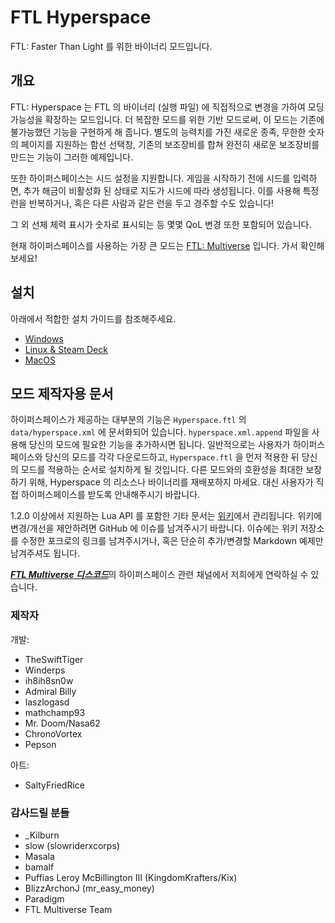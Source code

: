 # FTL Hyperspace

FTL: Faster Than Light 를 위한 바이너리 모드입니다.

## 개요

FTL: Hyperspace 는 FTL 의 바이너리 (실행 파일) 에 직접적으로 변경을 가하여 모딩 가능성을 확장하는 모드입니다. 더 복잡한 모드를 위한 기반 모드로써, 이 모드는 기존에 불가능했던 기능을 구현하게 해 줍니다. 별도의 능력치를 가진 새로운 종족, 무한한 숫자의 페이지를 지원하는 함선 선택창, 기존의 보조장비를 합쳐 완전히 새로운 보조장비를 만드는 기능이 그러한 예제입니다.

또한 하이퍼스페이스는 시드 설정을 지원합니다. 게임을 시작하기 전에 시드를 입력하면, 추가 해금이 비활성화 된 상태로 지도가 시드에 따라 생성됩니다. 이를 사용해 특정 런을 반복하거나, 혹은 다른 사람과 같은 런을 두고 경주할 수도 있습니다!

그 외 선체 체력 표시가 숫자로 표시되는 등 몇몇 QoL 변경 또한 포함되어 있습니다.

현재 하이퍼스페이스를 사용하는 가장 큰 모드는 [FTL: Multiverse](https://subsetgames.com/forum/viewtopic.php?f=11&t=35332) 입니다. 가서 확인해보세요!

## 설치

아래에서 적합한 설치 가이드를 참조해주세요.
- [Windows](install-guides/windows/index.html)
- [Linux & Steam Deck](install-guides/linux/)
- [MacOS](install-guides/mac/)

## 모드 제작자용 문서

하이퍼스페이스가 제공하는 대부분의 기능은 `Hyperspace.ftl` 의 `data/hyperspace.xml` 에 문서화되어 있습니다. `hyperspace.xml.append` 파일을 사용해 당신의 모드에 필요한 기능을 추가하시면 됩니다. 일반적으로는 사용자가 하이퍼스페이스와 당신의 모드를 각각 다운로드하고, `Hyperspace.ftl` 을 먼저 적용한 뒤 당신의 모드를 적용하는 순서로 설치하게 될 것입니다. 다른 모드와의 호환성을 최대한 보장하기 위해, Hyperspace 의 리소스나 바이너리를 재배포하지 마세요. 대신 사용자가 직접 하이퍼스페이스를 받도록 안내해주시기 바랍니다.

1.2.0 이상에서 지원하는 Lua API 를 포함한 기타 문서는 [위키](https://github.com/FTL-Hyperspace/FTL-Hyperspace/wiki)에서 관리됩니다. 위키에 변경/개선을 제안하려면 GitHub 에 이슈를 남겨주시기 바랍니다. 이슈에는 위키 저장소를 수정한 포크로의 링크를 남겨주시거나, 혹은 단순히 추가/변경할 Markdown 예제만 남겨주셔도 됩니다.

[***FTL Multiverse 디스코드***](https://discord.gg/hhs5ecx)의 하이퍼스페이스 관련 채널에서 저희에게 연락하실 수 있습니다.

### 제작자

개발:
- TheSwiftTiger
- Winderps
- ih8ih8sn0w
- Admiral Billy
- laszlogasd
- mathchamp93
- Mr. Doom/Nasa62
- ChronoVortex
- Pepson

아트:
- SaltyFriedRice

### 감사드릴 분들

- \_Kilburn
- slow (slowriderxcorps)
- Masala
- bamalf
- Puffias Leroy McBillington III (KingdomKrafters/Kix)
- BlizzArchonJ (mr_easy_money)
- Paradigm
- FTL Multiverse Team
